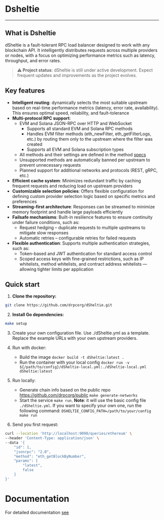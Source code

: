 # Dsheltie

----

## What is Dsheltie

dSheltie is a fault-tolerant RPC load balancer designed to work with any blockchain API. It intelligently distributes requests across multiple providers or nodes, with a focus on optimizing performance metrics such as latency, throughput, and error rates.

> **⚠️ Project status**: dSheltie is still under active development. Expect frequent updates and improvements as the project evolves.

## Key features

* **Intelligent routing**: dynamically selects the most suitable upstream based on real-time performance metrics (latency, error rate, availability). This ensures optimal speed, reliability, and fault-tolerance
* **Multi-protocol RPC support**:
  * EVM and Solana JSON-RPC over HTTP and WebSocket
    * Supports all standard EVM and Solana RPC methods
    * Handles EVM filter methods (eth_newFilter, eth_getFilterLogs, etc.) by routing them only to the upstream where the filter was created
    * Supports all EVM and Solana subscription types
  * All methods and their settings are defined in the method [specs](pkg/methods/specs)
  * Unsupported methods are automatically banned per upstream to prevent unnecessary requests
  * Planned support for additional networks and protocols (REST, gRPC, etc.)
* **Efficient cache system**: Minimizes redundant traffic by caching frequent requests and reducing load on upstream providers
* **Customizable selection policies**: Offers flexible configuration for defining custom provider selection logic based on specific metrics and preferences
* **Streaming-first architecture**: Responses can be streamed to minimize memory footprint and handle large payloads efficiently
* **Failsafe mechanisms**: Built-in resilience features to ensure continuity under failure conditions, such as:
  * Request hedging – duplicate requests to multiple upstreams to mitigate slow responses
  * Automatic retries – configurable retries for failed requests
* **Flexible authentication**: Supports multiple authentication strategies, such as:
  * Token-based and JWT authentication for standard access control
  * Scoped access keys with fine-grained restrictions, such as IP whitelists, method whitelists, and contract address whitelists — allowing tighter limits per application

## Quick start

1. **Clone the repository:**

```bash
git clone https://github.com/drpcorg/dSheltie.git
```

2. **Install Go dependencies:**

```bash
make setup
```

3. Create your own configuration file. Use ./dSheltie.yml as a template. Replace the example URLs with your own upstream providers.

4. Run with docker:
    * Build the image `docker build -t dSheltie:latest .`
    * Run the container with your local config `docker run -v ${/path/to/config}/dSheltie-local.yml:./dSheltie-local.yml dSheltie:latest`

5. Run locally:
   * Generate chain info based on the public repo https://github.com/drpcorg/public `make generate-networks`
   * Start the service `make run`. **Note**: it will use the basic config file `./dSheltie.yml`. If you want to specify your own one, run the following command: `DSHELTIE_CONFIG_PATH=/path/to/your/config make run`

6. Send you first request:
```bash
curl --location 'http://localhost:9090/queries/ethereum' \
--header 'Content-Type: application/json' \
--data '{
    "id": 1,
    "jsonrpc": "2.0",
    "method": "eth_getBlockByNumber",
    "params": [
        "latest",
        false
    ]
}'
```

# Documentation

For detailed documentation [see](docs/dsheltie)